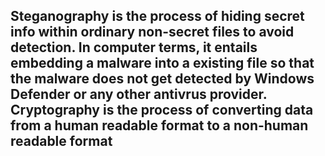 Steganography is the process of hiding secret info within ordinary non-secret files to avoid detection.
In computer terms, it entails embedding a malware into a existing file so that the malware does not get detected by Windows Defender or any other antivrus provider.
Cryptography is the process of converting data from a human readable format to a non-human readable format
---

```
